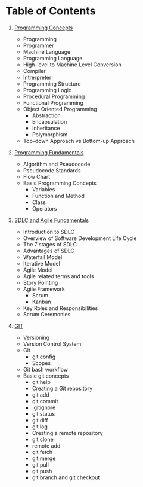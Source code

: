 # Table of Contents

1. [Programming Concepts](https://github.com/krishnagopika/Pretraining/blob/main/001-Programming-Concepts.md)

    - Programming
    - Programmer
    - Machine Language
    - Programming Language
    - High-level to Machine Level Conversion
    - Compiler
    - Intrerpreter
    - Programming Structure
    - Programming Logic
    - Procedural Programming
    - Functional Programming
    - Object Oriented Programming
        - Abstraction
        - Encapsulation
        - Inheritance
        - Polymorphism
    - Top-down Approach vs Bottom-up Approach
    
2. [Programming Fundamentals](https://github.com/krishnagopika/Pretraining/blob/main/002-Programming-Fundamentals.md)
    - Algorithm and Pseudocode
    - Pseudocode Standards
    - Flow Chart
    - Basic Programming Concepts
        - Variables
        - Function and Method
        - Class
        - Operators
3. [SDLC and Agile Fundamentals](https://github.com/krishnagopika/Pretraining/blob/main/003-SDLC.md)

   - Introduction to SDLC
   - Overview of Software Development Life Cycle 
   - The 7 stages of SDLC
   - Advantages of SDLC
   - Waterfall Model
   - Iterative Model
   - Agile Model
   - Agile related terms and tools
   - Story Pointing
   - Agile Framework
     - Scrum 
     - Kanban
   - Key Roles and Responsibilities
   - Scrum Ceremonies
4. [GIT](https://github.com/krishnagopika/Pretraining/blob/main/004-Git.md)

   - Versioning
   - Version Control System
   - Git
      - git config
      - Scopes
   - Git bash workflow 
   - Basic git concepts
      - git help
      - Creating a Git repository
      - git add
      - git commit
      - .gitignore
      - git status
      - git diff
      - git log
      - Creating a remote repository
      - git clone
      - remote add
      - git fetch
      - git merge
      - git pull
      - git push
      - git branch and git checkout

    

